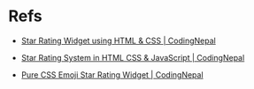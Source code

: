 # Refs

+ [Star Rating Widget using HTML & CSS | CodingNepal](https://www.youtube.com/watch?v=dMRj7_b8aiI&ab_channel=CodingNepal)

+ [Star Rating System in HTML CSS & JavaScript | CodingNepal](https://www.youtube.com/watch?v=rw3eZ6XodN8&ab_channel=CodingNepal)

+ [Pure CSS Emoji Star Rating Widget | CodingNepal](https://www.youtube.com/watch?v=nHevX66GGbA&t=509s&ab_channel=CodingNepal)
